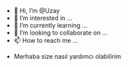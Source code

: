 - 👋 Hi, I’m @Uzay
- 👀 I’m interested in ...
- 🌱 I’m currently learning ...
- 💞️ I’m looking to collaborate on ...
- 📫 How to reach me ...

<!---
Sakinskn/Sakinskn is a ✨ special ✨ repository because its `README.md` (this file) appears on your GitHub profile.
You can click the Preview link to take a look at your changes.
--->
- Merhaba size nasıl yardımcı olabilirim
